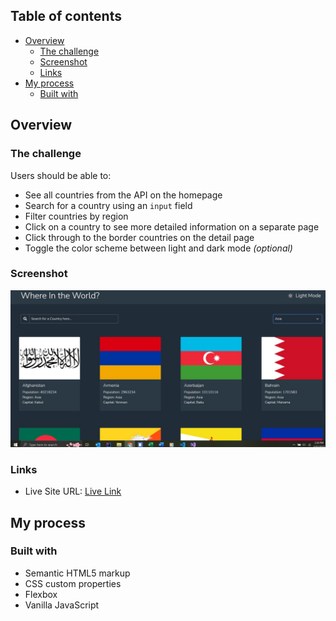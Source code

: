 ## Table of contents

- [Overview](#overview)
  - [The challenge](#the-challenge)
  - [Screenshot](#screenshot)
  - [Links](#links)
- [My process](#my-process)
  - [Built with](#built-with)
## Overview

### The challenge

Users should be able to:

- See all countries from the API on the homepage
- Search for a country using an `input` field
- Filter countries by region
- Click on a country to see more detailed information on a separate page
- Click through to the border countries on the detail page
- Toggle the color scheme between light and dark mode *(optional)*

### Screenshot

![A glimpse at this simple project](assets/screenshot/Capture.JPG)


### Links

- Live Site URL: [Live Link](https://njabz-1.github.io/REST-Countries-APi/)

## My process

### Built with

- Semantic HTML5 markup
- CSS custom properties
- Flexbox
- Vanilla JavaScript
